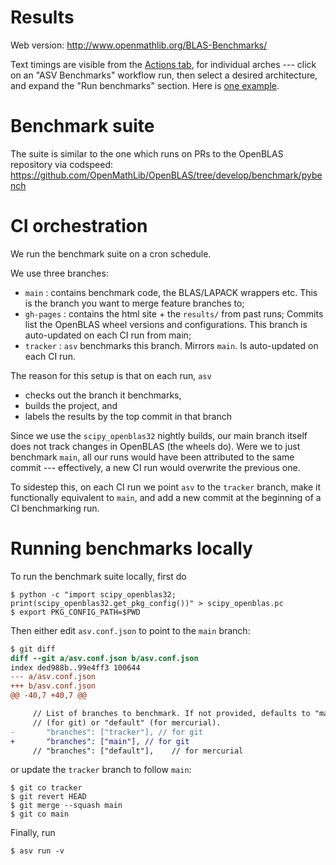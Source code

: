 Results
=======

Web version:  http://www.openmathlib.org/BLAS-Benchmarks/

Text timings are visible from the [Actions tab](https://github.com/OpenMathLib/BLAS-Benchmarks/actions), for individual arches --- click on an "ASV Benchmarks" workflow run, then select a desired architecture, and expand the "Run benchmarks" section. Here is [one example](https://github.com/OpenMathLib/BLAS-Benchmarks/actions/runs/9616185161/job/26525115646).


Benchmark suite
===============

The suite is similar to the one which runs on PRs to the OpenBLAS repository
via codspeed: https://github.com/OpenMathLib/OpenBLAS/tree/develop/benchmark/pybench


CI orchestration
================

We run the benchmark suite on a cron schedule.

We use three branches:

  - `main` : contains benchmark code, the BLAS/LAPACK wrappers etc. This is the branch
    you want to merge feature branches to;
  - `gh-pages` : contains the html site + the `results/` from past runs; Commits
    list the OpenBLAS wheel versions and configurations. This branch is auto-updated on
    each CI run from main;
  - `tracker` : `asv` benchmarks this branch. Mirrors `main`.
    Is auto-updated on each CI run.

The reason for this setup is that on each run,  `asv`

  - checks out the branch it benchmarks,
  - builds the project, and
  - labels the results by the top commit in that branch

Since we use the `scipy_openblas32` nightly builds, our main branch itself does
not track changes in OpenBLAS (the wheels do).
Were we to just benchmark `main`, all our runs would have been attributed
to the same commit --- effectively, a new CI run would overwrite the previous one.

To sidestep this, on each CI run we point `asv` to the `tracker` branch, make it
functionally equivalent to `main`, and add a new commit at the beginning of a CI
benchmarking run.


Running benchmarks locally
==========================

To run the benchmark suite locally, first do

```
$ python -c "import scipy_openblas32; print(scipy_openblas32.get_pkg_config())" > scipy_openblas.pc
$ export PKG_CONFIG_PATH=$PWD
```

Then either edit `asv.conf.json` to point to the `main` branch:

```diff
$ git diff
diff --git a/asv.conf.json b/asv.conf.json
index ded988b..99e4ff3 100644
--- a/asv.conf.json
+++ b/asv.conf.json
@@ -40,7 +40,7 @@

     // List of branches to benchmark. If not provided, defaults to "main"
     // (for git) or "default" (for mercurial).
-       "branches": ["tracker"], // for git
+       "branches": ["main"], // for git
     // "branches": ["default"],    // for mercurial
```

or update the `tracker` branch to follow `main`:

```
$ git co tracker
$ git revert HEAD
$ git merge --squash main
$ git co main
```

Finally, run

```
$ asv run -v
```
